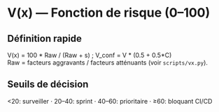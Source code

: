 # V(x) — Fonction de risque (0–100)

## Définition rapide
V(x) = 100 * Raw / (Raw + s) ; V_conf = V * (0.5 + 0.5*C)  
Raw = facteurs aggravants / facteurs atténuants (voir `scripts/vx.py`).

## Seuils de décision
<20: surveiller · 20–40: sprint · 40–60: prioritaire · ≥60: bloquant CI/CD
